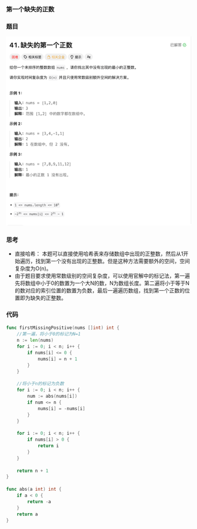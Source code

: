 ### 第一个缺失的正数

### 题目
![第一个缺失的正数](../../images/first_missing_positive.png)

### 思考
- 直接哈希： 本题可以直接使用哈希表来存储数组中出现的正整数，然后从1开始遍历，找到第一个没有出现的正整数。但是这种方法需要额外的空间，空间复杂度为O(n)。
- 由于题目要求使用常数级别的空间复杂度，可以使用官解中的标记法，第一遍先将数组中小于0的数置为一个大N的数，N为数组长度。第二遍将小于等于N的数对应的索引位置的数置为负数，最后一遍遍历数组，找到第一个正数的位置即为缺失的正整数。

### 代码
```go
func firstMissingPositive(nums []int) int {
	//第一遍，将小于0的标记为N=1
	n := len(nums)
	for i := 0; i < n; i++ {
		if nums[i] <= 0 {
			nums[i] = n + 1
		}
	}

	//将小于n的标记为负数
	for i := 0; i < n; i++ {
		num := abs(nums[i])
		if num <= n {
			nums[i] = -nums[i]
		}
	}

	for i := 0; i < n; i++ {
		if nums[i] > 0 {
			return i
		}
	}

	return n + 1
}

func abs(a int) int {
	if a < 0 {
		return -a
	}
	return a
}
```